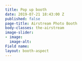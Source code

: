 ```yaml
---
title: Pop up booth
date: 2019-07-21 18:43:00 Z
published: false
page-title: Airstream Photo Booth
body-classes: the-airstream
image-slider:
- image: 
  image-alt: 
Field name: 
layout: booth-aspect
---
```



